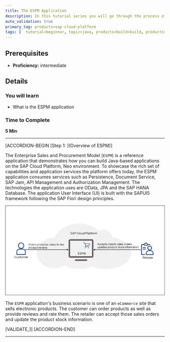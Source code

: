 ```yaml
---
title: The ESPM Application
description: In this tutorial series you will go through the process of developing a Java-based e-commerce application on SAP Cloud Platform. A reference app is used in order to demonstrate the development steps. The tutorials start with the basics and gradually build upon the functionality of the application.
auto_validation: true
primary_tag: products>sap-cloud-platform
tags: [  tutorial>beginner, topic>java, products>build>build, products>sap-cloud-platform, products>sap-jam ]
---
```


## Prerequisites  
 - **Proficiency:** intermediate

## Details


### You will learn  
- What is the ESPM application

### Time to Complete
**5 Min**

---
[ACCORDION-BEGIN [Step 1: ](Overview of ESPM)]

The Enterprise Sales and Procurement Model (`ESPM`) is a reference application that demonstrates how you can build Java-based applications on the SAP Cloud Platform, Neo environment. To showcase the rich set of capabilities and application services the platform offers today, the ESPM application consumes services such as Persistence, Document Service, SAP Jam, API Management and Authorization Management. The technologies the application uses are OData, JPA and the SAP HANA Database. The application User Interface (UI) is built with the SAPUI5 framework following the SAP Fiori design principles.

![Business Scenario](ESPM-business-scenario.jpg)

 The `ESPM` application's business scenario is one of an `eCommerce` site that sells electronic products. The customer can order products as well as provide reviews and rate them. The retailer can accept those sales orders and update the product stock information.

[VALIDATE_1]
[ACCORDION-END]




---
